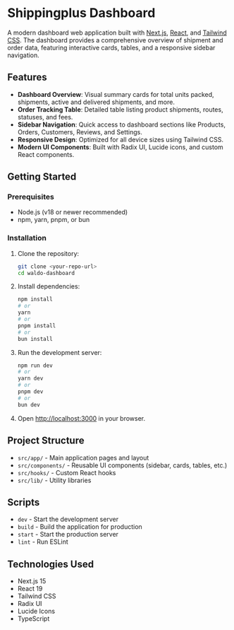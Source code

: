 # Shippingplus Dashboard

A modern dashboard web application built with [Next.js](https://nextjs.org/), [React](https://react.dev/), and [Tailwind CSS](https://tailwindcss.com/). The dashboard provides a comprehensive overview of shipment and order data, featuring interactive cards, tables, and a responsive sidebar navigation.

## Features

- **Dashboard Overview**: Visual summary cards for total units packed, shipments, active and delivered shipments, and more.
- **Order Tracking Table**: Detailed table listing product shipments, routes, statuses, and fees.
- **Sidebar Navigation**: Quick access to dashboard sections like Products, Orders, Customers, Reviews, and Settings.
- **Responsive Design**: Optimized for all device sizes using Tailwind CSS.
- **Modern UI Components**: Built with Radix UI, Lucide icons, and custom React components.

## Getting Started

### Prerequisites

- Node.js (v18 or newer recommended)
- npm, yarn, pnpm, or bun

### Installation

1. Clone the repository:
   ```bash
   git clone <your-repo-url>
   cd waldo-dashboard
   ```

2. Install dependencies:
   ```bash
   npm install
   # or
   yarn
   # or
   pnpm install
   # or
   bun install
   ```

3. Run the development server:
   ```bash
   npm run dev
   # or
   yarn dev
   # or
   pnpm dev
   # or
   bun dev
   ```

4. Open [http://localhost:3000](http://localhost:3000) in your browser.

## Project Structure

- `src/app/` - Main application pages and layout
- `src/components/` - Reusable UI components (sidebar, cards, tables, etc.)
- `src/hooks/` - Custom React hooks
- `src/lib/` - Utility libraries

## Scripts

- `dev` - Start the development server
- `build` - Build the application for production
- `start` - Start the production server
- `lint` - Run ESLint

## Technologies Used

- Next.js 15
- React 19
- Tailwind CSS
- Radix UI
- Lucide Icons
- TypeScript

